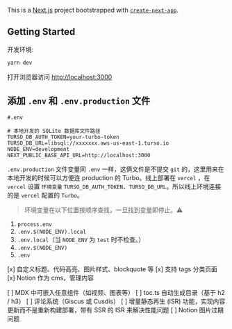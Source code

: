 This is a [Next.js](https://nextjs.org) project bootstrapped with [`create-next-app`](https://nextjs.org/docs/app/api-reference/cli/create-next-app).

## Getting Started

开发环境:

```bash
yarn dev
```

打开浏览器访问 [http://localhost:3000](http://localhost:3000)

## 添加 `.env` 和 `.env.production` 文件

```shell
#.env

# 本地开发的 SQLite 数据库文件路径
TURSO_DB_AUTH_TOKEN=your-turbo-token
TURSO_DB_URL=libsql://xxxxxxx.aws-us-east-1.turso.io
NODE_ENV=development
NEXT_PUBLIC_BASE_API_URL=http://localhost:3000
```

`.env.production` 文件变量同 `.env` 一样，这俩文件是不提交 `git` 的，这里用来在本地开发的时候可以方便连 production 的 Turbo。线上部署在 `vercel` ，在 `vercel` 设置 `环境变量` `TURSO_DB_AUTH_TOKEN`、`TURSO_DB_URL`。所以线上环境连接的是 `vercel` 配置的 `Turbo`。

> 环境变量在以下位置按顺序查找，一旦找到变量即停止。⚠️

1. `process.env`
2. `.env.$(NODE_ENV).local`
3. `.env.local`（当 `NODE_ENV` 为 `test` 时不检查。）
4. `.env.$(NODE_ENV)`
5. `.env`

[x] 自定义标题、代码高亮、图片样式、blockquote 等
[x] 支持 tags 分类页面
[x] Notion 作为 cms，管理内容

[ ] MDX 中可嵌入任意组件（如视频、图表等）
[ ] toc.ts 自动生成目录（基于 h2 / h3）
[ ] 评论系统（Giscus 或 Cusdis）
[ ] 增量静态再生 (ISR) 功能，实现内容更新而不是重新构建部署，带有 SSR 的 ISR 来解决性能问题
[ ] Notion 图片过期问题

